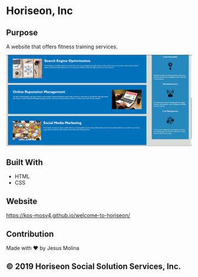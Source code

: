 # Horiseon, Inc

## Purpose
A website that offers fitness training services.

![Screenshot of Webpage](/assets/images/screenshot.jpg?raw=true 'Screenshot of Webpage')

## Built With
* HTML
* CSS

## Website
https://kos-mosv4.github.io/welcome-to-horiseon/

## Contribution
Made with ❤️    by Jesus Molina

## © 2019 Horiseon Social Solution Services, Inc.
